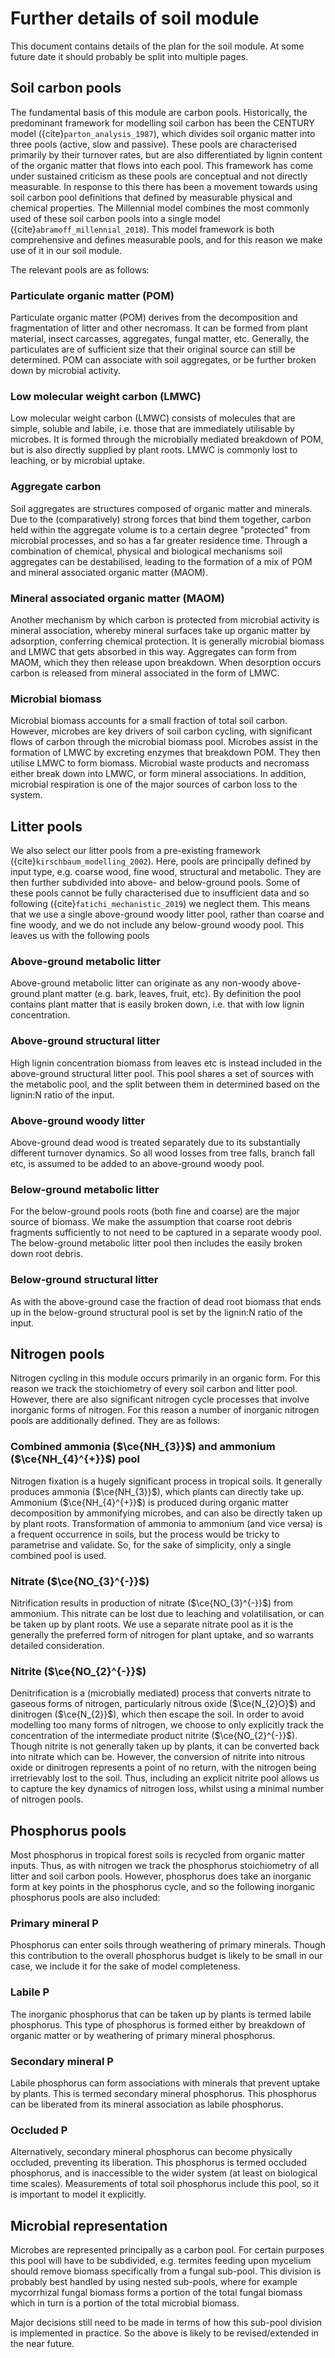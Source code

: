 # Further details of soil module

This document contains details of the plan for the soil module. At some future date it
should probably be split into multiple pages.

## Soil carbon pools

The fundamental basis of this module are carbon pools. Historically, the predominant
framework for modelling soil carbon has been the CENTURY model
({cite}`parton_analysis_1987`), which divides soil organic matter into three pools
(active, slow and passive). These pools are characterised primarily by their turnover
rates, but are also differentiated by lignin content of the organic matter that flows
into each pool. This framework has come under sustained criticism as these pools are
conceptual and not directly measurable. In response to this there has been a movement
towards using soil carbon pool definitions that defined by measurable physical and
chemical properties. The Millennial model combines the most commonly used of these soil
carbon pools into a single model ({cite}`abramoff_millennial_2018`). This model
framework is both comprehensive and defines measurable pools, and for this reason we
make use of it in our soil module.

The relevant pools are as follows:

### Particulate organic matter (POM)

Particulate organic matter (POM) derives from the decomposition and fragmentation of
litter and other necromass. It can be formed from plant material, insect carcasses,
aggregates, fungal matter, etc. Generally, the particulates are of sufficient size that
their original source can still be determined. POM can associate with soil aggregates,
or be further broken down by microbial activity.

### Low molecular weight carbon (LMWC)

Low molecular weight carbon (LMWC) consists of molecules that are simple, soluble and
labile, i.e. those that are immediately utilisable by microbes. It is formed through the
microbially mediated breakdown of POM, but is also directly supplied by plant roots.
LMWC is commonly lost to leaching, or by microbial uptake.

### Aggregate carbon

Soil aggregates are structures composed of organic matter and minerals. Due to the
(comparatively) strong forces that bind them together, carbon held within the aggregate
volume is to a certain degree "protected" from microbial processes, and so has a far
greater residence time. Through a combination of chemical, physical and biological
mechanisms soil aggregates can be destabilised, leading to the formation of a mix of POM
and mineral associated organic matter (MAOM).

### Mineral associated organic matter (MAOM)

Another mechanism by which carbon is protected from microbial activity is mineral
association, whereby mineral surfaces take up organic matter by adsorption, conferring
chemical protection. It is generally microbial biomass and LMWC that gets absorbed in
this way. Aggregates can form from MAOM, which they then release upon breakdown. When
desorption occurs carbon is released from mineral associated in the form of LMWC.

### Microbial biomass

Microbial biomass accounts for a small fraction of total soil carbon. However, microbes
are key drivers of soil carbon cycling, with significant flows of carbon through the
microbial biomass pool. Microbes assist in the formation of LMWC by excreting enzymes
that breakdown POM. They then utilise LMWC to form biomass. Microbial waste products and
necromass either break down into LMWC, or form mineral associations. In addition,
microbial respiration is one of the major sources of carbon loss to the system.

## Litter pools

We also select our litter pools from a pre-existing framework
({cite}`kirschbaum_modelling_2002`). Here, pools are principally defined by input type,
e.g. coarse wood, fine wood, structural and metabolic. They are then further subdivided
into above- and below-ground pools. Some of these pools cannot be fully characterised
due to insufficient data and so following ({cite}`fatichi_mechanistic_2019`) we neglect
them. This means that we use a single above-ground woody litter pool, rather than coarse
and fine woody, and we do not include any below-ground woody pool. This leaves us with
the following pools

### Above-ground metabolic litter

Above-ground metabolic litter can originate as any non-woody above-ground plant matter
(e.g. bark, leaves, fruit, etc). By definition the pool contains plant matter that is
easily broken down, i.e. that with low lignin concentration.

### Above-ground structural litter

High lignin concentration biomass from leaves etc is instead included in the
above-ground structural litter pool. This pool shares a set of sources with the
metabolic pool, and the split between them in determined based on the lignin:N ratio of
the input.

### Above-ground woody litter

Above-ground dead wood is treated separately due to its substantially different turnover
dynamics. So all wood losses from tree falls, branch fall etc, is assumed to be added to
an above-ground woody pool.

### Below-ground metabolic litter

For the below-ground pools roots (both fine and coarse) are the major source of biomass.
We make the assumption that coarse root debris fragments sufficiently to not need to be
captured in a separate woody pool. The below-ground metabolic litter pool then includes
the easily broken down root debris.

### Below-ground structural litter

As with the above-ground case the fraction of dead root biomass that ends up in the
below-ground structural pool is set by the lignin:N ratio of the input.

## Nitrogen pools

Nitrogen cycling in this module occurs primarily in an organic form. For this reason we
track the stoichiometry of every soil carbon and litter pool. However, there are also
significant nitrogen cycle processes that involve inorganic forms of nitrogen. For this
reason a number of inorganic nitrogen pools are additionally defined. They are as
follows:

### Combined ammonia ($\ce{NH_{3}}$) and ammonium ($\ce{NH_{4}^{+}}$) pool

Nitrogen fixation is a hugely significant process in tropical soils. It generally
produces ammonia ($\ce{NH_{3}}$), which plants can directly take up. Ammonium
($\ce{NH_{4}^{+}}$) is produced during organic matter decomposition by ammonifying
microbes, and can also be directly taken up by plant roots. Transformation of ammonia to
ammonium (and vice versa) is a frequent occurrence in soils, but the process would be
tricky to parametrise and validate. So, for the sake of simplicity, only a single
combined pool is used.

### Nitrate ($\ce{NO_{3}^{-}}$)

Nitrification results in production of nitrate ($\ce{NO_{3}^{-}}$) from ammonium. This
nitrate can be lost due to leaching and volatilisation, or can be taken up by plant
roots. We use a separate nitrate pool as it is the generally the preferred form of
nitrogen for plant uptake, and so warrants detailed consideration.

### Nitrite ($\ce{NO_{2}^{-}}$)

Denitrification is a (microbially mediated) process that converts nitrate to gaseous
forms of nitrogen, particularly nitrous oxide ($\ce{N_{2}O}$) and dinitrogen
($\ce{N_{2}}$), which then escape the soil. In order to avoid modelling too many forms
of nitrogen, we choose to only explicitly track the concentration of the intermediate
product nitrite ($\ce{NO_{2}^{-}}$). Though nitrite is not generally taken up by
plants, it can be converted back into nitrate which can be. However, the conversion of
nitrite into nitrous oxide or dinitrogen represents a point of no return, with the
nitrogen being irretrievably lost to the soil. Thus, including an explicit nitrite pool
allows us to capture the key dynamics of nitrogen loss, whilst using a minimal number of
nitrogen pools.

## Phosphorus pools

Most phosphorus in tropical forest soils is recycled from organic matter inputs. Thus,
as with nitrogen we track the phosphorus stoichiometry of all litter and soil carbon
pools. However, phosphorus does take an inorganic form at key points in the phosphorus
cycle, and so the following inorganic phosphorus pools are also included:

### Primary mineral P

Phosphorus can enter soils through weathering of primary minerals. Though this
contribution to the overall phosphorus budget is likely to be small in our case, we
include it for the sake of model completeness.

### Labile P

The inorganic phosphorus that can be taken up by plants is termed labile phosphorus.
This type of phosphorus is formed either by breakdown of organic matter or by weathering
of primary mineral phosphorus.

### Secondary mineral P

Labile phosphorus can form associations with minerals that prevent uptake by plants.
This is termed secondary mineral phosphorus. This phosphorus can be liberated from its
mineral association as labile phosphorus.

### Occluded P

Alternatively, secondary mineral phosphorus can become physically occluded, preventing
its liberation. This phosphorus is termed occluded phosphorus, and is inaccessible to
the wider system (at least on biological time scales). Measurements of total soil
phosphorus include this pool, so it is important to model it explicitly.

## Microbial representation

Microbes are represented principally as a carbon pool. For certain purposes this pool
will have to be subdivided, e.g. termites feeding upon mycelium should remove biomass
specifically from a fungal sub-pool. This division is probably best handled by using
nested sub-pools, where for example mycorrhizal fungal biomass forms a portion of the
total fungal biomass which in turn is a portion of the total microbial biomass.

Major decisions still need to be made in terms of how this sub-pool division is
implemented in practice. So the above is likely to be revised/extended in the near
future.
